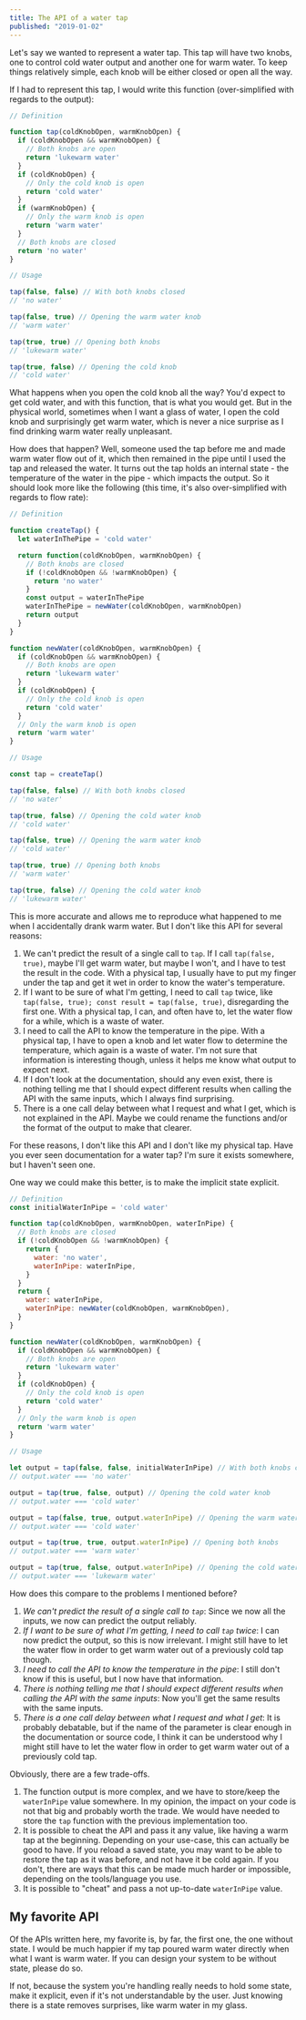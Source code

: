 ```yaml
---
title: The API of a water tap
published: "2019-01-02"
---
```


Let's say we wanted to represent a water tap. This tap will have two knobs, one to control cold water output and another one for warm water. To keep things relatively simple, each knob will be either closed or open all the way.

If I had to represent this tap, I would write this function (over-simplified with regards to the output):

```javascript
// Definition

function tap(coldKnobOpen, warmKnobOpen) {
  if (coldKnobOpen && warmKnobOpen) {
    // Both knobs are open
    return 'lukewarm water'
  }
  if (coldKnobOpen) {
    // Only the cold knob is open
    return 'cold water'
  }
  if (warmKnobOpen) {
    // Only the warm knob is open
    return 'warm water'
  }
  // Both knobs are closed
  return 'no water'
}

// Usage

tap(false, false) // With both knobs closed
// 'no water'

tap(false, true) // Opening the warm water knob
// 'warm water'

tap(true, true) // Opening both knobs
// 'lukewarm water'

tap(true, false) // Opening the cold knob
// 'cold water'
```

What happens when you open the cold knob all the way? You'd expect to get cold water, and with this function, that is what you would get. But in the physical world, sometimes when I want a glass of water, I open the cold knob and surprisingly get warm water, which is never a nice surprise as I find drinking warm water really unpleasant.

How does that happen? Well, someone used the tap before me and made warm water flow out of it, which then remained in the pipe until I used the tap and released the water. It turns out the tap holds an internal state - the temperature of the water in the pipe - which impacts the output. So it should look more like the following (this time, it's also over-simplified with regards to flow rate):

```javascript
// Definition

function createTap() {
  let waterInThePipe = 'cold water'

  return function(coldKnobOpen, warmKnobOpen) {
    // Both knobs are closed
    if (!coldKnobOpen && !warmKnobOpen) {
      return 'no water'
    }
    const output = waterInThePipe
    waterInThePipe = newWater(coldKnobOpen, warmKnobOpen)
    return output
  }
}

function newWater(coldKnobOpen, warmKnobOpen) {
  if (coldKnobOpen && warmKnobOpen) {
    // Both knobs are open
    return 'lukewarm water'
  }
  if (coldKnobOpen) {
    // Only the cold knob is open
    return 'cold water'
  }
  // Only the warm knob is open
  return 'warm water'
}

// Usage

const tap = createTap()

tap(false, false) // With both knobs closed
// 'no water'

tap(true, false) // Opening the cold water knob
// 'cold water'

tap(false, true) // Opening the warm water knob
// 'cold water'

tap(true, true) // Opening both knobs
// 'warm water'

tap(true, false) // Opening the cold water knob
// 'lukewarm water'
```

This is more accurate and allows me to reproduce what happened to me when I accidentally drank warm water. But I don't like this API for several reasons:

1. We can't predict the result of a single call to `tap`. If I call `tap(false, true)`, maybe I'll get warm water, but maybe I won't, and I have to test the result in the code. With a physical tap, I usually have to put my finger under the tap and get it wet in order to know the water's temperature.
2. If I want to be sure of what I'm getting, I need to call `tap` twice, like `tap(false, true); const result = tap(false, true)`, disregarding the first one. With a physical tap, I can, and often have to, let the water flow for a while, which is a waste of water.
3. I need to call the API to know the temperature in the pipe. With a physical tap, I have to open a knob and let water flow to determine the temperature, which again is a waste of water. I'm not sure that information is interesting though, unless it helps me know what output to expect next.
4. If I don't look at the documentation, should any even exist, there is nothing telling me that I should expect different results when calling the API with the same inputs, which I always find surprising.
5. There is a one call delay between what I request and what I get, which is not explained in the API. Maybe we could rename the functions and/or the format of the output to make that clearer.

For these reasons, I don't like this API and I don't like my physical tap. Have you ever seen documentation for a water tap? I'm sure it exists somewhere, but I haven't seen one.

One way we could make this better, is to make the implicit state explicit.

```javascript
// Definition
const initialWaterInPipe = 'cold water'

function tap(coldKnobOpen, warmKnobOpen, waterInPipe) {
  // Both knobs are closed
  if (!coldKnobOpen && !warmKnobOpen) {
    return {
      water: 'no water',
      waterInPipe: waterInPipe,
    }
  }
  return {
    water: waterInPipe,
    waterInPipe: newWater(coldKnobOpen, warmKnobOpen),
  }
}

function newWater(coldKnobOpen, warmKnobOpen) {
  if (coldKnobOpen && warmKnobOpen) {
    // Both knobs are open
    return 'lukewarm water'
  }
  if (coldKnobOpen) {
    // Only the cold knob is open
    return 'cold water'
  }
  // Only the warm knob is open
  return 'warm water'
}

// Usage

let output = tap(false, false, initialWaterInPipe) // With both knobs closed
// output.water === 'no water'

output = tap(true, false, output) // Opening the cold water knob
// output.water === 'cold water'

output = tap(false, true, output.waterInPipe) // Opening the warm water knob
// output.water === 'cold water'

output = tap(true, true, output.waterInPipe) // Opening both knobs
// output.water === 'warm water'

output = tap(true, false, output.waterInPipe) // Opening the cold water knob
// output.water === 'lukewarm water'
```

How does this compare to the problems I mentioned before?

1. _We can't predict the result of a single call to `tap`_: Since we now all the inputs, we now can predict the output reliably.
2. _If I want to be sure of what I'm getting, I need to call `tap` twice_: I can now predict the output, so this is now irrelevant. I might still have to let the water flow in order to get warm water out of a previously cold tap though.
3. _I need to call the API to know the temperature in the pipe_: I still don't know if this is useful, but I now have that information.
4. _There is nothing telling me that I should expect different results when calling the API with the same inputs_: Now you'll get the same results with the same inputs.
5. _There is a one call delay between what I request and what I get_: It is probably debatable, but if the name of the parameter is clear enough in the documentation or source code, I think it can be understood why I might still have to let the water flow in order to get warm water out of a previously cold tap.

Obviously, there are a few trade-offs.

1. The function output is more complex, and we have to store/keep the `waterInPipe` value somewhere. In my opinion, the impact on your code is not that big and probably worth the trade. We would have needed to store the `tap` function with the previous implementation too.
2. It is possible to cheat the API and pass it any value, like having a warm tap at the beginning. Depending on your use-case, this can actually be good to have. If you reload a saved state, you may want to be able to restore the tap as it was before, and not have it be cold again. If you don't, there are ways that this can be made much harder or impossible, depending on the tools/language you use.
3. It is possible to "cheat" and pass a not up-to-date `waterInPipe` value.

## My favorite API

Of the APIs written here, my favorite is, by far, the first one, the one without state. I would be much happier if my tap poured warm water directly when what I want is warm water. If you can design your system to be without state, please do so.

If not, because the system you're handling really needs to hold some state, make it explicit, even if it's not understandable by the user. Just knowing there is a state removes surprises, like warm water in my glass.
